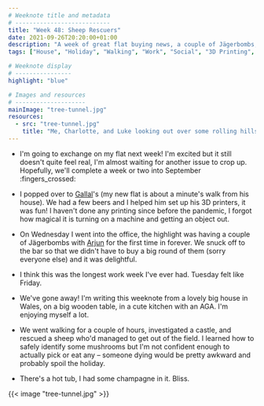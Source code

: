```yaml
---
# Weeknote title and metadata
# ---------------------------
title: "Week 48: Sheep Rescuers"
date: 2021-09-26T20:20:00+01:00
description: "A week of great flat buying news, a couple of Jägerbombs, 3D printing, a long drive to Wales, a hot tub, and rescuing a lost sheep."
tags: ["House", "Holiday", "Walking", "Work", "Social", "3D Printing", "Jägerbomb", "Champagne"]

# Weeknote display
# ----------------
highlight: "blue"

# Images and resources
# --------------------
mainImage: "tree-tunnel.jpg"
resources:
  - src: "tree-tunnel.jpg"
    title: "Me, Charlotte, and Luke looking out over some rolling hills full of sheep"
---
```


  * I'm going to exchange on my flat next week! I'm excited but it still doesn't quite feel real, I'm almost waiting for another issue to crop up. Hopefully, we'll complete a week or two into September :fingers_crossed:

  * I popped over to [Gallal](https://twitter.com/gallal_sharaf)'s (my new flat is about a minute's walk from his house). We had a few beers and I helped him set up his 3D printers, it was fun! I haven't done any printing since before the pandemic, I forgot how magical it is turning on a machine and getting an object out.

  * On Wednesday I went into the office, the highlight was having a couple of Jägerbombs with [Arjun](https://www.thegadhian.com/) for the first time in forever. We snuck off to the bar so that we didn't have to buy a big round of them (sorry everyone else) and it was delightful.

  * I think this was the longest work week I've ever had. Tuesday felt like Friday.

  * We've gone away! I'm writing this weeknote from a lovely big house in Wales, on a big wooden table, in a cute kitchen with an AGA. I'm enjoying myself a lot.

  * We went walking for a couple of hours, investigated a castle, and rescued a sheep who'd managed to get out of the field. I learned how to safely identify some mushrooms but I'm not confident enough to actually pick or eat any – someone dying would be pretty awkward and probably spoil the holiday.

  * There's a hot tub, I had some champagne in it. Bliss.

{{< image "tree-tunnel.jpg" >}}
